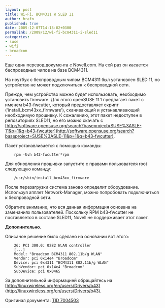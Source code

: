 ```yaml
---
layout: post
title: Wi-Fi, BCM4311 и SLED 11
author: hrafn
published: true
date: 2009-12-07T14:13:02+0300
permalink: /2009/12/wi-fi-bcm4311-i-sled11
categories:
- suse
- wifi
- broadcom
---
```


Еще один перевод документа с Novell.com. На сей раз он касается беспроводных
чипов на базе BCM4311.

На ноутбук с беспроводным чипом BCM4311 был установлен SLED 11, но устройство
не может подключиться к беспроводной сети.

<!--more-->

Прежде, чем устройство можно будет использовать, необходимо установить
firmware. Для этого openSUSE 11.1 предлагает пакет с именем b43-fwcutter,
который предоставляет скрипт ('install_bcm43xx_firmware'), скачивающий и
устанавливающий необходимую прошивку. К сожалению, этот пакет недоступен в
репозиториях SLED11, но его можно скачать с [http://software.opensuse.org/search?baseproject=SUSE%3ASLE-11&p=1&q=b43-fwcutter](http://software.opensuse.org/search?baseproject=SUSE%3ASLE-11&p=1&q=b43-fwcutter).

Пакет устанавливается с помощью команды:

		rpm -Uvh b43-fwcutter*rpm

Для обновления прошивки запустите с правами пользователя root следующую
команду:

		/usr/sbin/install_bcm43xx_firmware

После перезагрузки система заново определит оборудование. Используя апплет
Network-Manager, можно попробовать подключиться к беспроводной сети.

Обратите внимание, что вся данная информация основана на замечаниях
пользователей. Поскольку RPM b43-fwcutter не поставляется в составе SLED11,
Novell не поддерживает этот пакет.

**Дополнительно.**

Описаное решение было сделано на основании вот этого:

		26: PCI 300.0: 0282 WLAN controller
		[...]
		Model: "Broadcom BCM4311 802.11b/g WLAN"
		Vendor: pci 0x14e4 "Broadcom"
		Device: pci 0x4311 "BCM4311 802.11b/g WLAN"
		SubVendor: pci 0x14e4 "Broadcom"
		SubDevice: pci 0x0465

За дополнительной информацией обращайтесь на [http://linuxwireless.org/en/users/Drivers/b43](http://linuxwireless.org/en/users/Drivers/b43).

Оригинал документа: [TID 7004503](http://www.novell.com/support/search.do?cmd=displayKC&docType=kc&externalId=7004503&sliceId=1&docTypeID=DT_TID_1_1&dialogID=107509788&stateId=0%200%20107513266)

